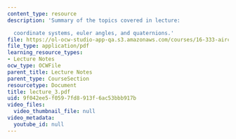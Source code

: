 ```yaml
---
content_type: resource
description: 'Summary of the topics covered in lecture:

  coordinate systems, euler angles, and quaternions.'
file: https://ol-ocw-studio-app-qa.s3.amazonaws.com/courses/16-333-aircraft-stability-and-control-fall-2004/9f042ee5f0597fd8913f6ac53bbb917b_lecture_3.pdf
file_type: application/pdf
learning_resource_types:
- Lecture Notes
ocw_type: OCWFile
parent_title: Lecture Notes
parent_type: CourseSection
resourcetype: Document
title: lecture_3.pdf
uid: 9f042ee5-f059-7fd8-913f-6ac53bbb917b
video_files:
  video_thumbnail_file: null
video_metadata:
  youtube_id: null
---
```

